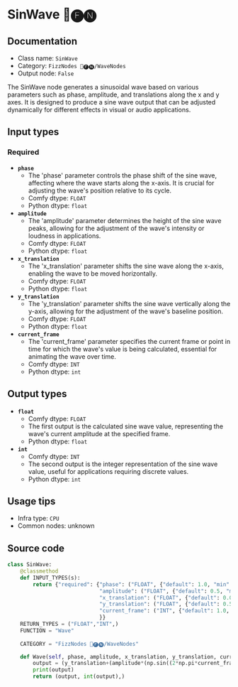 # SinWave 📅🅕🅝
## Documentation
- Class name: `SinWave`
- Category: `FizzNodes 📅🅕🅝/WaveNodes`
- Output node: `False`

The SinWave node generates a sinusoidal wave based on various parameters such as phase, amplitude, and translations along the x and y axes. It is designed to produce a sine wave output that can be adjusted dynamically for different effects in visual or audio applications.
## Input types
### Required
- **`phase`**
    - The 'phase' parameter controls the phase shift of the sine wave, affecting where the wave starts along the x-axis. It is crucial for adjusting the wave's position relative to its cycle.
    - Comfy dtype: `FLOAT`
    - Python dtype: `float`
- **`amplitude`**
    - The 'amplitude' parameter determines the height of the sine wave peaks, allowing for the adjustment of the wave's intensity or loudness in applications.
    - Comfy dtype: `FLOAT`
    - Python dtype: `float`
- **`x_translation`**
    - The 'x_translation' parameter shifts the sine wave along the x-axis, enabling the wave to be moved horizontally.
    - Comfy dtype: `FLOAT`
    - Python dtype: `float`
- **`y_translation`**
    - The 'y_translation' parameter shifts the sine wave vertically along the y-axis, allowing for the adjustment of the wave's baseline position.
    - Comfy dtype: `FLOAT`
    - Python dtype: `float`
- **`current_frame`**
    - The 'current_frame' parameter specifies the current frame or point in time for which the wave's value is being calculated, essential for animating the wave over time.
    - Comfy dtype: `INT`
    - Python dtype: `int`
## Output types
- **`float`**
    - Comfy dtype: `FLOAT`
    - The first output is the calculated sine wave value, representing the wave's current amplitude at the specified frame.
    - Python dtype: `float`
- **`int`**
    - Comfy dtype: `INT`
    - The second output is the integer representation of the sine wave value, useful for applications requiring discrete values.
    - Python dtype: `int`
## Usage tips
- Infra type: `CPU`
- Common nodes: unknown


## Source code
```python
class SinWave:
    @classmethod
    def INPUT_TYPES(s):
        return {"required": {"phase": ("FLOAT", {"default": 1.0, "min": 0.0, "max": 9999.0, "step": 1.0}),
                             "amplitude": ("FLOAT", {"default": 0.5, "min": 0.0, "max": 9999.0, "step": 0.1}),
                             "x_translation": ("FLOAT", {"default": 0.0, "min": 0.0, "max": 9999.0, "step": 1.0}),
                             "y_translation": ("FLOAT", {"default": 0.5, "min": 0.0, "max": 9999.0, "step": 0.05}),
                             "current_frame": ("INT", {"default": 1.0, "min": 0.0, "max": 9999.0, "step": 1.0}),
                             }}
    RETURN_TYPES = ("FLOAT","INT",)
    FUNCTION = "Wave"
    
    CATEGORY = "FizzNodes 📅🅕🅝/WaveNodes"

    def Wave(self, phase, amplitude, x_translation, y_translation, current_frame):
        output = (y_translation+(amplitude*(np.sin((2*np.pi*current_frame/phase-x_translation)))))
        print(output)
        return (output, int(output),)

```
